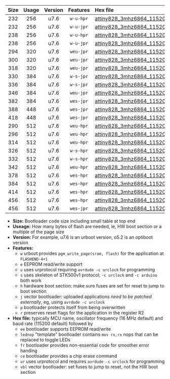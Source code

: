 |Size|Usage|Version|Features|Hex file|
|:-:|:-:|:-:|:-:|:--|
|232|256|u7.6|`w-u-hpr`|[attiny828_3mhz6864_115200bps_ur.hex](https://raw.githubusercontent.com/stefanrueger/urboot/main//attiny828_3mhz6864_115200bps_ur.hex)|
|232|256|u7.6|`w-u-jpr`|[attiny828_3mhz6864_115200bps_ur_vbl.hex](https://raw.githubusercontent.com/stefanrueger/urboot/main//attiny828_3mhz6864_115200bps_ur_vbl.hex)|
|238|256|u7.6|`w-u-hpr`|[attiny828_3mhz6864_115200bps_lednop_ur.hex](https://raw.githubusercontent.com/stefanrueger/urboot/main//attiny828_3mhz6864_115200bps_lednop_ur.hex)|
|238|256|u7.6|`w-u-jpr`|[attiny828_3mhz6864_115200bps_lednop_ur_vbl.hex](https://raw.githubusercontent.com/stefanrueger/urboot/main//attiny828_3mhz6864_115200bps_lednop_ur_vbl.hex)|
|294|320|u7.6|`weu-jpr`|[attiny828_3mhz6864_115200bps_ee_ur_vbl.hex](https://raw.githubusercontent.com/stefanrueger/urboot/main//attiny828_3mhz6864_115200bps_ee_ur_vbl.hex)|
|300|320|u7.6|`weu-jpr`|[attiny828_3mhz6864_115200bps_ee_lednop_ur_vbl.hex](https://raw.githubusercontent.com/stefanrueger/urboot/main//attiny828_3mhz6864_115200bps_ee_lednop_ur_vbl.hex)|
|318|320|u7.6|`weu-jpr`|[attiny828_3mhz6864_115200bps_ee_lednop_fr_ur_vbl.hex](https://raw.githubusercontent.com/stefanrueger/urboot/main//attiny828_3mhz6864_115200bps_ee_lednop_fr_ur_vbl.hex)|
|330|384|u7.6|`w-s-jpr`|[attiny828_3mhz6864_115200bps_vbl.hex](https://raw.githubusercontent.com/stefanrueger/urboot/main//attiny828_3mhz6864_115200bps_vbl.hex)|
|336|384|u7.6|`w-s-jpr`|[attiny828_3mhz6864_115200bps_lednop_vbl.hex](https://raw.githubusercontent.com/stefanrueger/urboot/main//attiny828_3mhz6864_115200bps_lednop_vbl.hex)|
|346|384|u7.6|`weu-jpr`|[attiny828_3mhz6864_115200bps_ee_lednop_fr_ce_ur_vbl.hex](https://raw.githubusercontent.com/stefanrueger/urboot/main//attiny828_3mhz6864_115200bps_ee_lednop_fr_ce_ur_vbl.hex)|
|382|384|u7.6|`wes-jpr`|[attiny828_3mhz6864_115200bps_ee_vbl.hex](https://raw.githubusercontent.com/stefanrueger/urboot/main//attiny828_3mhz6864_115200bps_ee_vbl.hex)|
|388|448|u7.6|`wes-jpr`|[attiny828_3mhz6864_115200bps_ee_lednop_vbl.hex](https://raw.githubusercontent.com/stefanrueger/urboot/main//attiny828_3mhz6864_115200bps_ee_lednop_vbl.hex)|
|418|448|u7.6|`wes-jpr`|[attiny828_3mhz6864_115200bps_ee_lednop_fr_vbl.hex](https://raw.githubusercontent.com/stefanrueger/urboot/main//attiny828_3mhz6864_115200bps_ee_lednop_fr_vbl.hex)|
|290|512|u7.6|`weu-hpr`|[attiny828_3mhz6864_115200bps_ee_ur.hex](https://raw.githubusercontent.com/stefanrueger/urboot/main//attiny828_3mhz6864_115200bps_ee_ur.hex)|
|296|512|u7.6|`weu-hpr`|[attiny828_3mhz6864_115200bps_ee_lednop_ur.hex](https://raw.githubusercontent.com/stefanrueger/urboot/main//attiny828_3mhz6864_115200bps_ee_lednop_ur.hex)|
|314|512|u7.6|`weu-hpr`|[attiny828_3mhz6864_115200bps_ee_lednop_fr_ur.hex](https://raw.githubusercontent.com/stefanrueger/urboot/main//attiny828_3mhz6864_115200bps_ee_lednop_fr_ur.hex)|
|326|512|u7.6|`w-s-hpr`|[attiny828_3mhz6864_115200bps.hex](https://raw.githubusercontent.com/stefanrueger/urboot/main//attiny828_3mhz6864_115200bps.hex)|
|332|512|u7.6|`w-s-hpr`|[attiny828_3mhz6864_115200bps_lednop.hex](https://raw.githubusercontent.com/stefanrueger/urboot/main//attiny828_3mhz6864_115200bps_lednop.hex)|
|342|512|u7.6|`weu-hpr`|[attiny828_3mhz6864_115200bps_ee_lednop_fr_ce_ur.hex](https://raw.githubusercontent.com/stefanrueger/urboot/main//attiny828_3mhz6864_115200bps_ee_lednop_fr_ce_ur.hex)|
|378|512|u7.6|`wes-hpr`|[attiny828_3mhz6864_115200bps_ee.hex](https://raw.githubusercontent.com/stefanrueger/urboot/main//attiny828_3mhz6864_115200bps_ee.hex)|
|384|512|u7.6|`wes-hpr`|[attiny828_3mhz6864_115200bps_ee_lednop.hex](https://raw.githubusercontent.com/stefanrueger/urboot/main//attiny828_3mhz6864_115200bps_ee_lednop.hex)|
|414|512|u7.6|`wes-hpr`|[attiny828_3mhz6864_115200bps_ee_lednop_fr.hex](https://raw.githubusercontent.com/stefanrueger/urboot/main//attiny828_3mhz6864_115200bps_ee_lednop_fr.hex)|
|456|512|u7.6|`wes-hpr`|[attiny828_3mhz6864_115200bps_ee_lednop_fr_ce.hex](https://raw.githubusercontent.com/stefanrueger/urboot/main//attiny828_3mhz6864_115200bps_ee_lednop_fr_ce.hex)|
|456|512|u7.6|`wes-jpr`|[attiny828_3mhz6864_115200bps_ee_lednop_fr_ce_vbl.hex](https://raw.githubusercontent.com/stefanrueger/urboot/main//attiny828_3mhz6864_115200bps_ee_lednop_fr_ce_vbl.hex)|

- **Size:** Bootloader code size including small table at top end
- **Useage:** How many bytes of flash are needed, ie, HW boot section or a multiple of the page size
- **Version:** For example, u7.6 is an urboot version, o5.2 is an optiboot version
- **Features:**
  + `w` urboot provides `pgm_write_page(sram, flash)` for the application at `FLASHEND-4+1`
  + `e` EEPROM read/write support
  + `u` uses urprotocol requiring `avrdude -c urclock` for programming
  + `s` uses skeleton of STK500v1 protocol; `-c urclock` and `-c arduino` both work
  + `h` hardware boot section: make sure fuses are set for reset to jump to boot section
  + `j` vector bootloader: uploaded applications *need to be patched externally*, eg, using `avrdude -c urclock`
  + `p` bootloader protects itself from being overwritten
  + `r` preserves reset flags for the application in the register R2
- **Hex file:** typically MCU name, oscillator frequency (16 MHz default) and baud rate (115200 default) followed by
  + `ee` bootloader supports EEPROM read/write
  + `lednop` "template" bootloader contains `mov rx,rx` nops that can be replaced to toggle LEDs
  + `fr` bootloader provides non-essential code for smoother error handing
  + `ce` bootloader provides a chip erase command
  + `ur` uses urprotocol and requires `avrdude -c urclock` for programming
  + `vbl` vector bootloader: set fuses to jump to reset, not the HW boot section
